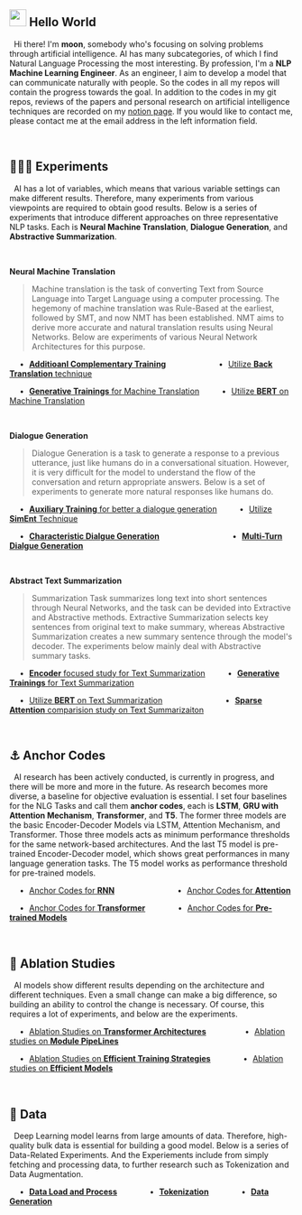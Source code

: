 ## <img src="https://emojis.slackmojis.com/emojis/images/1531849430/4246/blob-sunglasses.gif?1531849430" width="30"/> Hello World
&nbsp; Hi there! I'm **moon**, somebody who's focusing on solving problems through artificial intelligence. AI has many subcategories, of which I find Natural Language Processing the most interesting. By profession, I'm a **NLP Machine Learning Engineer**. As an engineer, I aim to develop a model that can communicate naturally with people. So the codes in all my repos will contain the progress towards the goal. In addition to the codes in my git repos, reviews of the papers and personal research on artificial intelligence techniques are recorded on my <a href="https://shy-vole-f74.notion.site/Hello-I-m-moon-e1ecc2e40b32405e997713cfb44e4f3c">notion page</a>. If you would like to contact me, please contact me at the email address in the left information field.

<br>

## 👨🏻‍🔬 Experiments
&nbsp; AI has a lot of variables, which means that various variable settings can make different results. Therefore, many experiments from various viewpoints are required to obtain good results. Below is a series of experiments that introduce different approaches on three representative NLP tasks. Each is **Neural Machine Translation**, **Dialogue Generation**, and **Abstractive Summarization**.

<br>

**Neural Machine Translation**
> Machine translation is the task of converting Text from Source Language into Target Language using a computer processing. The hegemony of machine translation was Rule-Based at the earliest, followed by SMT, and now NMT has been established. NMT aims to derive more accurate and natural translation results using Neural Networks. Below are experiments of various Neural Network Architectures for this purpose.

&emsp; • &hairsp; <a href="https://github.com/moon23k/NMT_ACT">**Additioanl Complementary Training**</a>
&emsp; &emsp; &emsp; &emsp; &emsp; 
• &hairsp; <a href="https://github.com/moon23k/NMT_Back">Utilize **Back Translation** technique</a>

&emsp; • &hairsp; <a href="https://github.com/moon23k/NMT_GAN">**Generative Trainings** for Machine Translation</a>
&emsp; &emsp;
• &hairsp; <a href="https://github.com/moon23k/NMT_BERT">Utilize **BERT** on Machine Translation</a>

<br>

**Dialogue Generation**
> Dialogue Generation is a task to generate a response to a previous utterance, just like humans do in a conversational situation. However, it is very difficult for the model to understand the flow of the conversation and return appropriate answers. Below is a set of experiments to generate more natural responses like humans do.

&emsp; • &hairsp; <a href="https://github.com/moon23k/Dialog_Aux">**Auxiliary Training** for better a dialogue generation</a>
&emsp; &emsp; 
• &hairsp; <a href="https://github.com/moon23k/Dialog_SemEnt">Utilize **SimEnt** Technique</a>

&emsp;  • &hairsp; <a href="https://github.com/moon23k/Dialog_Char">**Characteristic Dialgue Generation**</a>
&emsp; &emsp; &emsp; &emsp; &emsp; &emsp; &emsp; 
• &hairsp; <a href="https://github.com/moon23k/Dialog_MulT">**Multi-Turn Dialgue Generation**</a>

<br>

**Abstract Text Summarization**
> Summarization Task summarizes long text into short sentences through Neural Networks, and the task can be devided into Extractive and Abstractive methods. Extractive Summarization selects key sentences from original text to make summary, whereas Abstractive Summarization creates a new summary sentence through the model's decoder. The experiments below mainly deal with Abstractive summary tasks.

&emsp; • &hairsp; <a href="https://github.com/moon23k/Sum_Encoders">**Encoder** focused study for Text Summarization</a>
&emsp; &emsp; 
• &hairsp; <a href="https://github.com/moon23k/Sum_GAN">**Generative Trainings** for Text Summarization</a>

&emsp; • &hairsp; <a href="https://github.com/moon23k/Sum_BERT">Utilize **BERT** on Text Summarization</a> 
&emsp; &emsp; &emsp; &emsp; &emsp; &emsp; 
• &hairsp; <a href="https://github.com/moon23k/Sum_HAT">**Sparse Attention** comparision study on Text Summarizaiton</a>

<br>

## ⚓ Anchor Codes
&nbsp; AI research has been actively conducted, is currently in progress, and there will be more and more in the future. As research becomes more diverse, a baseline for objective evaluation is essential. I set four baselines for the NLG Tasks and call them **anchor codes**, each is **LSTM**, **GRU with Attention Mechanism**, **Transformer**, and **T5**. The former three models are the basic Encoder-Decoder Models via LSTM, Attention Mechanism, and Transformer. Those three models acts as minimum performance thresholds for the same network-based architectures. And the last T5 model is pre-trained Encoder-Decoder model, which shows great performances in many language generation tasks. The T5 model works as performance threshold for pre-trained models.


&emsp; • &hairsp; <a href="https://github.com/moon23k/RNN_Anchors">Anchor Codes for **RNN**</a> 
&emsp; &emsp; &emsp; &emsp; &emsp; &emsp; 
• &hairsp; <a href="https://github.com/moon23k/Attention_Anchors">Anchor Codes for **Attention**</a> 

&emsp; • &hairsp; <a href="https://github.com/moon23k/Transformer_Anchors">Anchor Codes for **Transformer**</a> 
&emsp; &emsp; &emsp;
• &hairsp; <a href="https://github.com/moon23k/T5_Anchors">Anchor Codes for **Pre-trained Models**</a> 

<br>

## 📄 Ablation Studies
&nbsp; AI models show different results depending on the architecture and different techniques. Even a small change can make a big difference, so building an ability to control the change is necessary. Of course, this requires a lot of experiments, and below are the experiments.

&emsp; • &hairsp; <a href="https://github.com/moon23k/Transformer_Arhcs">Ablation Studies on **Transformer Architectures**</a>
&emsp; &emsp; &emsp; &ensp;
• &hairsp; <a href="https://github.com/moon23k/PipeLines">Ablation studies on **Module PipeLines**</a> 

&emsp; • &hairsp; <a href="https://github.com/moon23k/Efficient_Training">Ablation Studies on **Efficient Training Strategies**</a> 
&emsp; &emsp; &emsp;
• &hairsp; <a href="https://github.com/moon23k/Efficient_Models">Ablation studies on **Efficient Models**</a>

<br>

## 💾 Data
&nbsp; Deep Learning model learns from large amounts of data. Therefore, high-quality bulk data is essential for building a good model. Below is a series of Data-Related Experiments. And the Experiements include from simply fetching and processing data, to further research such as Tokenization and Data Augmentation.

&emsp; • &hairsp; <a href="https://github.com/moon23k/NLP_Datasets">**Data Load and Process**</a> &emsp; &emsp; &emsp;
• &hairsp; <a href="https://github.com/moon23k/Tokenizations">**Tokenization**</a> &emsp; &emsp; &emsp;
• &hairsp; <a href="https://github.com/moon23k/DataGeneration">**Data Generation**</a>
